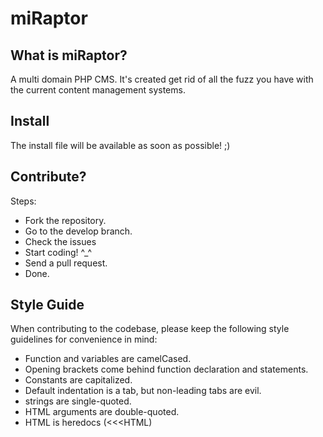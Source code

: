 miRaptor
===

What is miRaptor?
---
A multi domain PHP CMS. It's created get rid of all the fuzz you have with the current content management systems.

Install
---
The install file will be available as soon as possible! ;)

Contribute?
---
Steps:
- Fork the repository.
- Go to the develop branch.
- Check the issues
- Start coding! ^_^
- Send a pull request.
- Done.

Style Guide
---
When contributing to the codebase, please keep the following style guidelines for convenience in mind:
- Function and variables are camelCased.
- Opening brackets come behind function declaration and statements.
- Constants are capitalized.
- Default indentation is a tab, but non-leading tabs are evil.
- strings are single-quoted.
- HTML arguments are double-quoted.
- HTML is heredocs (<<<HTML)